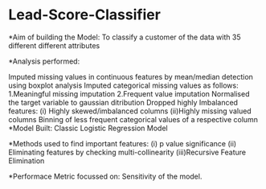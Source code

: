# Lead-Score-Classifier

*Aim of building the Model: To classify a customer of the data with 35 different different attributes

*Analysis performed:

Imputed missing values in continuous features by mean/median detection using boxplot analysis
Imputed categorical missing values as follows: 
1.Meaningful missing imputation 
2.Frequent value imputation
Normalised the target variable to gaussian ditribution
Dropped highly Imbalanced features: 
 (i) Highly skewed/imbalanced columns 
 (ii)Highly missing valued columns
Binning of less frequent categorical values of a respective column
*Model Built: 
Classic Logistic Regression Model

*Methods used to find important features:
 (i)  p value significance
 (ii) Eliminating features by checking multi-collinearity
 (iii)Recursive Feature Elimination
 
*Performace Metric focussed on:
Sensitivity of the model.

